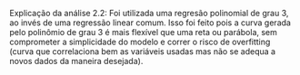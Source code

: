 Explicação da análise 2.2: Foi utilizada uma regresão polinomial de grau 3, ao invés de uma regressão linear comum.
Isso foi feito pois a curva gerada pelo polinômio de grau 3 é mais flexível que uma reta ou parábola, sem comprometer
a simplicidade do modelo e correr o risco de overfitting (curva que correlaciona bem as variáveis usadas mas não se 
adequa a novos dados da maneira desejada).
